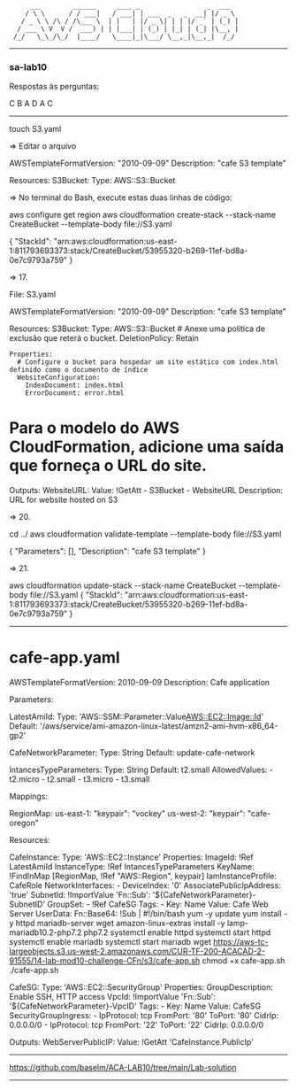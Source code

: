          ___        ______     ____ _                 _  ___  
        / \ \      / / ___|   / ___| | ___  _   _  __| |/ _ \ 
       / _ \ \ /\ / /\___ \  | |   | |/ _ \| | | |/ _` | (_) |
      / ___ \ V  V /  ___) | | |___| | (_) | |_| | (_| |\__, |
     /_/   \_\_/\_/  |____/   \____|_|\___/ \__,_|\__,_|  /_/ 
 ----------------------------------------------------------------- 


### sa-lab10


Respostas às perguntas:

C
B
A
D
A
C

------------------------------------------------------------------------------



touch S3.yaml

=> Editar o arquivo

AWSTemplateFormatVersion: "2010-09-09"
Description: "cafe S3 template"

Resources:
  S3Bucket:
    Type: AWS::S3::Bucket


=> No terminal do Bash, execute estas duas linhas de código:

aws configure get region
aws cloudformation create-stack --stack-name CreateBucket --template-body file://S3.yaml

{
    "StackId": "arn:aws:cloudformation:us-east-1:811793693373:stack/CreateBucket/53955320-b269-11ef-bd8a-0e7c9793a759"
}


=> 17.

File: S3.yaml

AWSTemplateFormatVersion: "2010-09-09"
Description: "cafe S3 template"

Resources:
  S3Bucket:
    Type: AWS::S3::Bucket
    # Anexe uma política de exclusão que reterá o bucket.
    DeletionPolicy: Retain
   
    Properties:
      # Configure o bucket para hospedar um site estático com index.html definido como o documento de índice
      WebsiteConfiguration:
        IndexDocument: index.html
        ErrorDocument: error.html
       
# Para o modelo do AWS CloudFormation, adicione uma saída que forneça o URL do site.      
Outputs:
  WebsiteURL:
    Value: !GetAtt
      - S3Bucket
      - WebsiteURL
    Description: URL for website hosted on S3


=> 20.

cd ../
aws cloudformation validate-template --template-body file://S3.yaml

{
    "Parameters": [],
    "Description": "cafe S3 template"
}


=> 21.

aws cloudformation update-stack --stack-name CreateBucket --template-body file://S3.yaml
{
    "StackId": "arn:aws:cloudformation:us-east-1:811793693373:stack/CreateBucket/53955320-b269-11ef-bd8a-0e7c9793a759"
}




-----------------------------------------------------------------------------



# cafe-app.yaml


AWSTemplateFormatVersion: 2010-09-09
Description: Cafe application

Parameters:

  LatestAmiId:
    Type: 'AWS::SSM::Parameter::Value<AWS::EC2::Image::Id>'
    Default: '/aws/service/ami-amazon-linux-latest/amzn2-ami-hvm-x86_64-gp2'

  CafeNetworkParameter:
    Type: String
    Default: update-cafe-network
    
  IntancesTypeParameters:
    Type: String
    Default: t2.small
    AllowedValues:
      - t2.micro
      - t2.small
      - t3.micro
      - t3.small

Mappings:

  RegionMap:
    us-east-1:
      "keypair": "vockey"
    us-west-2:
      "keypair": "cafe-oregon"

Resources:

  CafeInstance:
    Type: 'AWS::EC2::Instance'
    Properties:
      ImageId: !Ref LatestAmiId
      InstanceType: !Ref IntancesTypeParameters
      KeyName: !FindInMap [RegionMap, !Ref "AWS::Region", keypair]
      IamInstanceProfile: CafeRole
      NetworkInterfaces:
        - DeviceIndex: '0'
          AssociatePublicIpAddress: 'true'
          SubnetId: !ImportValue
            'Fn::Sub': '${CafeNetworkParameter}-SubnetID'
          GroupSet:
            - !Ref CafeSG
      Tags:
        - Key: Name
          Value: Cafe Web Server
      UserData:
        Fn::Base64:
          !Sub |
            #!/bin/bash
            yum -y update
            yum install -y httpd mariadb-server wget
            amazon-linux-extras install -y lamp-mariadb10.2-php7.2 php7.2
            systemctl enable httpd
            systemctl start httpd
            systemctl enable mariadb
            systemctl start mariadb
            wget https://aws-tc-largeobjects.s3.us-west-2.amazonaws.com/CUR-TF-200-ACACAD-2-91555/14-lab-mod10-challenge-CFn/s3/cafe-app.sh
            chmod +x cafe-app.sh
            ./cafe-app.sh

  CafeSG:
    Type: 'AWS::EC2::SecurityGroup'
    Properties:
      GroupDescription: Enable SSH, HTTP access
      VpcId: !ImportValue
        'Fn::Sub': '${CafeNetworkParameter}-VpcID'
      Tags:
        - Key: Name
          Value: CafeSG
      SecurityGroupIngress:
        - IpProtocol: tcp
          FromPort: '80'
          ToPort: '80'
          CidrIp: 0.0.0.0/0
        - IpProtocol: tcp
          FromPort: '22'
          ToPort: '22'
          CidrIp: 0.0.0.0/0

Outputs:
  WebServerPublicIP:
    Value: !GetAtt 'CafeInstance.PublicIp'



------------------------------------------------------------------------------


https://github.com/baselm/ACA-LAB10/tree/main/Lab-solution


------------------------------------------------------------------------------



